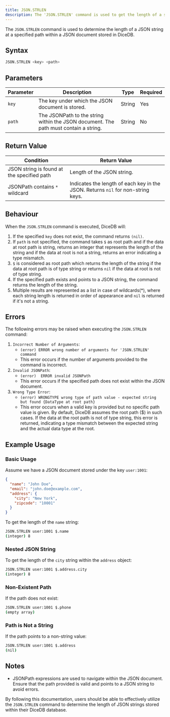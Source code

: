 ```yaml
---
title: JSON.STRLEN
description: The 'JSON.STRLEN' command is used to get the length of a string at a given path in a JSON Document stored in DiceDB
---
```


The `JSON.STRLEN` command is used to determine the length of a JSON string at a specified path within a JSON document stored in DiceDB.

## Syntax

```bash
JSON.STRLEN <key> <path>
```

## Parameters

| Parameter | Description                                                                          | Type   | Required |
| --------- | ------------------------------------------------------------------------------------ | ------ | -------- |
| `key`     | The key under which the JSON document is stored.                                     | String | Yes      |
| `path`    | The JSONPath to the string within the JSON document. The path must contain a string. | String | No       |

## Return Value

| Condition                                  | Return Value                                                                     |
| ------------------------------------------ | -------------------------------------------------------------------------------- |
| JSON string is found at the specified path | Length of the JSON string.                                                       |
| JSONPath contains `*` wildcard             | Indicates the length of each key in the JSON. Returns `nil` for non-string keys. |

## Behaviour

When the `JSON.STRLEN` command is executed, DiceDB will:

1. If the specified `key` does not exist, the command returns `(nil)`.
2. If `path` is not specified, the command takes `$` as root path and if the data at root path is string, returns an integer that represents the length of the string and if the data at root is not a string, returns an error indicating a type mismatch.
3. `$` is considered as root path which returns the length of the string if the data at root path is of type string or returns `nil` if the data at root is not of type string.
4. If the specified path exists and points to a JSON string, the command returns the length of the string.
5. Multiple results are represented as a list in case of wildcards(\*), where each string length is returned in order of appearance and `nil` is returned if it's not a string.

## Errors
The following errors may be raised when executing the `JSON.STRLEN` command:

1. `Incorrect Number of Arguments`:
   - `(error) ERROR wrong number of arguments for 'JSON.STRLEN' command`
   - This error occurs if the number of arguments provided to the command is incorrect.
2. `Invalid JSONPath`:
    - `(error)  ERROR invalid JSONPath`
    - This error occurs if the specified path does not exist within the JSON document.
3. `Wrong Type Error`:
    - `(error) WRONGTYPE wrong type of path value - expected string but found {DataType at root path}`
    - This error occurs when a valid key is provided but no specific path value is given. By default, DiceDB assumes the root path ($) in such cases. If the data at the root path is not of type string, this error is returned, indicating a type mismatch between the expected string and the actual data type at the root.  

## Example Usage

### Basic Usage

Assume we have a JSON document stored under the key `user:1001`:

```json
{
  "name": "John Doe",
  "email": "john.doe@example.com",
  "address": {
    "city": "New York",
    "zipcode": "10001"
  }
}
```

To get the length of the `name` string:

```bash
JSON.STRLEN user:1001 $.name
(integer) 8
```

### Nested JSON String

To get the length of the `city` string within the `address` object:

```bash
JSON.STRLEN user:1001 $.address.city
(integer) 8
```

### Non-Existent Path

If the path does not exist:

```bash
JSON.STRLEN user:1001 $.phone
(empty array)
```

### Path is Not a String

If the path points to a non-string value:

```bash
JSON.STRLEN user:1001 $.address
(nil)
```

## Notes

- JSONPath expressions are used to navigate within the JSON document. Ensure that the path provided is valid and points to a JSON string to avoid errors.

By following this documentation, users should be able to effectively utilize the `JSON.STRLEN` command to determine the length of JSON strings stored within their DiceDB database.
